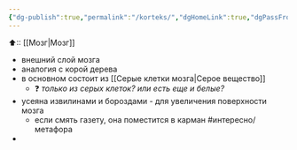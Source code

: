 ```yaml
---
{"dg-publish":true,"permalink":"/korteks/","dgHomeLink":true,"dgPassFrontmatter":false}
---
```



⬆:: [[Мозг|Мозг]]

- внешний слой мозга
- аналогия с корой дерева
- в основном состоит из [[Серые клетки мозга|Серое вещество]]
	- ❓ *только из серых клеток? или есть еще и белые?*
- усеяна извилинами и бороздами - для увеличения поверхности мозга
	- если смять газету, она поместится в карман #интересно/метафора 
- 